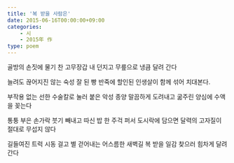 ```yaml
---
title: '복 받을 사람은'
date: 2015-06-16T00:00:00+09:00
categories: 
    - 시
    - 2015年 作
type: poem
---
```


골방의 손짓에
물기 찬 고무장갑 내 던지고
무릎으로 냉큼 달려 간다

늘려도 끊어지진 않는
숙성 잘 된 빵 반죽에
할인된 인생살이 함께 섞어 치대본다.

부작용 없는 선한 수술칼로
눌러 붙은 악성 종양 말끔하게 도려내고
굶주린 양심에 수액을 꽂는다

통퉁 부은 손가락 붓기 빼내고
따신 밥 한 주걱 퍼서 도시락에 담으면
달력의 고자질이 절대로 무섭지 않다

길들여진 트럭 시동 걸고
별 걷어내는 어스름한 새벽길
복 받을 일감 찾으러 힘차게 달려 간다
